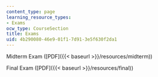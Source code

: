 ```yaml
---
content_type: page
learning_resource_types:
- Exams
ocw_type: CourseSection
title: Exams
uid: 4b290080-46e9-01f1-7d91-3e5f630f2da1
---
```


Midterm Exam ([PDF]({{< baseurl >}}/resources/midterm))

Final Exam ([PDF]({{< baseurl >}}/resources/final))